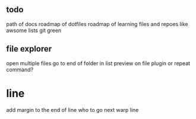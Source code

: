 

## todo
path of docs
roadmap of dotfiles
roadmap of learning files and repoes like awsome lists
git green


## file explorer
open multiple files
go to end of folder in list
preview on file plugin or repeat command?


# line
add margin to the end of line
who to go next warp line
